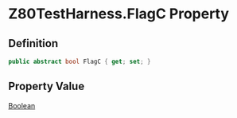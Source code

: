 # Z80TestHarness.FlagC Property
## Definition

```c#
public abstract bool FlagC { get; set; }
```

## Property Value

[Boolean](https://learn.microsoft.com/en-gb/dotnet/api/System.Boolean)
